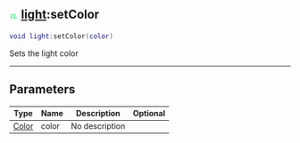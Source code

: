 ## ![client](../../.gitbook/assets/client.png) [light](light):setColor

```lua
void light:setColor(color)
```

Sets the light color

------
## Parameters

| Type   | Name | Description | Optional |
| ------ | ---- | ----------- | -------: |
| [Color](color) | color | No description |  |

